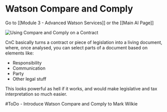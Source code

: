 # Watson Compare and Comply

Go to [[Module 3 - Advanced Watson Services]] or the [[Main AI Page]]

![Using Compare and Comply on a Contract](https://i.imgur.com/G1jSqp5.png)

CnC basically turns a contract or piece of legislation into a living document, where, once analysed, you can select parts of a document based on elements like:

- Responsibility
- Communication
- Party
- Other legal stuff

This looks powerful as hell if it works, and would make legislative and tax interpretation so much easier.

#ToDo - Introduce Watson Compare and Comply to Mark Wilkie

